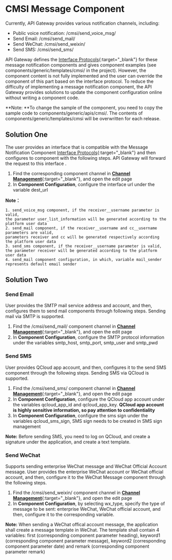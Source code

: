 # CMSI Message Component

Currently, API Gateway provides various notification channels, including:

- Public voice notification: /cmsi/send_voice_msg/
- Send Email: /cmsi/send_mail/
- Send WeChat: /cmsi/send_weixin/
- Send SMS: /cmsi/send_sms/

API Gateway defines the [Interface Protocols](/esb/api_docs/system/CMSI/){:target="_blank"} for these message notification components and gives component examples (see components/generic/templates/cmsi/ in the project). However, the component content is not fully implemented and the user can override the component of this part based on the interface protocol. To reduce the difficulty of implementing a message notification component, the API Gateway provides solutions to update the component configuration online without writing a component code.

**Note: **To change the sample of the component, you need to copy the sample code to components/generic/apis/cmsi/. The contents of components/generic/templates/cmsi will be overwritten for each release.

## Solution One

The user provides an interface that is compatible with the Message Notification Component [Interface Protocols](/esb/api_docs/system/CMSI/){:target="_blank"} and then configures to component with the following steps. API Gateway will forward the request to this interface .

1. Find the corresponding component channel in [**Channel Management**](/esb/manager/channel/list/){:target="_blank"}, and open the edit page
2. In **Component Configuration**, configure the interface url under the variable dest_url

**Note：**
```
1. send_voice_msg component, if the receiver__username parameter is valid, 
the parameter user_list_information will be generated according to the platform user data
2. send_mail component, if the receiver__username and cc__username parameters are valid, 
parameters receiver and cc will be generated respectively according the platform user data
3. send_sms component, if the receiver__username parameter is valid, 
the parameter receiver will be generated according to the platform user data
4. send_mail component configuration, in which, variable mail_sender represents default email sender 
```

## Solution Two

### Send Email

User provides the SMTP mail service address and account, and then, configures them to send mail components through following steps. Sending mail via SMTP is supported.

1. Find the /cmsi/send_mail/ component channel in [**Channel Management**](/esb/manager/channel/list/){:target="_blank"}, and open the edit page
2. In **Component Configuration**, configure the SMTP protocol information under the variables smtp_host, smtp_port, smtp_user and smtp_pwd 


### Send SMS

User provides QCloud app account, and then, configures it to the send SMS component through the following steps. Sending SMS via QCloud is supported.

1. Find the /cmsi/send_sms/ component channel in [**Channel Management**](/esb/manager/channel/list/){:target="_blank"}, and open the edit page
2. In **Component Configuration**, configure the QCloud app account under the variables qcloud_app_id and qcloud_app_key. **QCloud app account is highly sensitive information, so pay attention to confidentiality**
3. In **Component Configuration**, configure the sms sign under the variables qcloud_sms_sign, SMS sign needs to be created in SMS sign management

**Note:** Before sending SMS, you need to log on QCloud, and create a signature under the application, and create a text template.

### Send WeChat 

Supports sending enterprise WeChat message and WeChat Official Account message. User provides the enterprise WeChat account or WeChat official account, and then, configure it to the WeChat Message component through the following steps.

1. Find the /cmsi/send_weixin/ component channel in [**Channel Management**](/esb/manager/channel/list/){:target="_blank"}, and open the edit page
2. In **Component Configuration**, by selecting wx_type, specify the type of message to be sent: enterprise WeChat, WeChat official account, and then, configure it to the corresponding variable. 

**Note:** When sending a WeChat offical account message, the application shall create a message template in WeChat. The template shall contain 4 variables: first (corresponding component parameter heading), keyword1 (corresponding component parameter message), keyword2 (corresponding component parameter date) and remark (corresponding component parameter remark)
